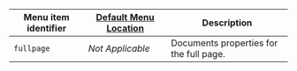 | Menu item identifier | [Default Menu Location]({{site.baseurl}}/configure/editor-appearance/#examplethetinymcedefaultmenuitems) | Description                             |
|----------------------|----------------------------------------------------------------------------------------------------------|-----------------------------------------|
| `fullpage`           | _Not Applicable_                                                                                         | Documents properties for the full page. |